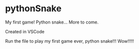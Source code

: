 # pythonSnake
My first game! Python snake... More to come.

Created in VSCode

Run the file to play my first game ever, python snake!!! Wow!!!!!
